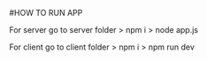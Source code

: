 #HOW TO RUN APP

For server go to server folder > npm i > node app.js

For client go to client folder > npm i > npm run dev
